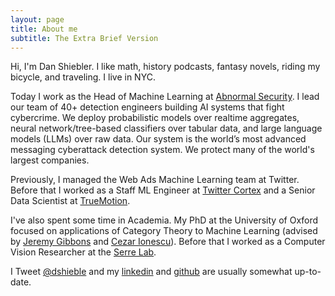 ```yaml
---
layout: page
title: About me
subtitle: The Extra Brief Version
---
```

<script>
  (function(i,s,o,g,r,a,m){i['GoogleAnalyticsObject']=r;i[r]=i[r]||function(){
  (i[r].q=i[r].q||[]).push(arguments)},i[r].l=1*new Date();a=s.createElement(o),
  m=s.getElementsByTagName(o)[0];a.async=1;a.src=g;m.parentNode.insertBefore(a,m)
  })(window,document,'script','https://www.google-analytics.com/analytics.js','ga');

  ga('create', 'UA-82391879-1', 'auto');
  ga('send', 'pageview');

</script>

Hi, I'm Dan Shiebler. I like math, history podcasts, fantasy novels, riding my bicycle, and traveling. I live in NYC.

Today I work as the Head of Machine Learning at [Abnormal Security](https://abnormalsecurity.com/). I lead our team of 40+ detection engineers building AI systems that fight cybercrime.  We deploy probabilistic models over realtime aggregates, neural network/tree-based classifiers over tabular data, and large language models (LLMs) over raw data. Our system is the world’s most advanced messaging cyberattack detection system. We protect many of the world's largest companies.

Previously, I managed the Web Ads Machine Learning team at Twitter. Before that I worked as a Staff ML Engineer at [Twitter Cortex](https://cortex.twitter.com/) and a Senior Data Scientist at [TrueMotion](https://gotruemotion.com/).

I've also spent some time in Academia. My PhD at the University of Oxford focused on applications of Category Theory to Machine Learning (advised by [Jeremy Gibbons](https://www.cs.ox.ac.uk/people/jeremy.gibbons/) and [Cezar Ionescu](https://www.th-deg.de/en/Cezar-Ionescu-Fakult%C3%A4t%20Angewandte%20Informatik-Professoren/-innen-1975)). Before that I worked as a Computer Vision Researcher at the [Serre Lab](http://serre-lab.clps.brown.edu/).

I Tweet [@dshieble](https://twitter.com/dshieble) and my [linkedin](https://www.linkedin.com/in/dan-shiebler-10219b42/) and [github](https://github.com/dshieble) are usually somewhat up-to-date.